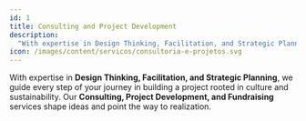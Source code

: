 ```yaml
---
id: 1
title: Consulting and Project Development
description:
  "With expertise in Design Thinking, Facilitation, and Strategic Planning, we guide every step of your journey in building a project rooted in culture and sustainability. Our Consulting, Project Development, and Fundraising services shape ideas and point the way to realization."
icon: /images/content/servicos/consultoria-e-projetos.svg
---
```

With expertise in **Design Thinking, Facilitation, and Strategic Planning**, we guide every step of your journey in building a project rooted in culture and sustainability. Our **Consulting, Project Development, and Fundraising** services shape ideas and point the way to realization.
